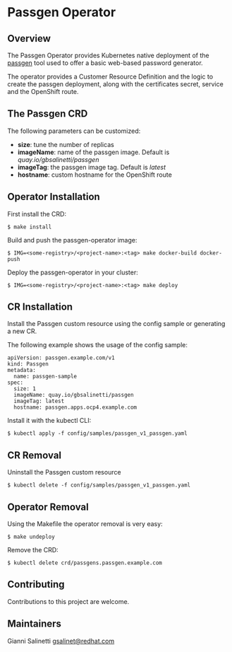 # Passgen Operator

## Overview
The Passgen Operator provides Kubernetes native deployment of the 
[passgen](https://github.com/giannisalinetti/passgen) tool used to offer a 
basic web-based password generator.

The operator provides a Customer Resource Definition and the logic to create
the passgen deployment, along with the certificates secret, service and 
the OpenShift route.

## The Passgen CRD
The following parameters can be customized:
- **size**: tune the number of replicas
- **imageName**: name of the passgen image. Default is *quay.io/gbsalinetti/passgen*
- **imageTag**: the passgen image tag. Default is *latest*
- **hostname**: custom hostname for the OpenShift route

## Operator Installation
First install the CRD:
```
$ make install
```

Build and push the passgen-operator image:
```
$ IMG=<some-registry>/<project-name>:<tag> make docker-build docker-push
```

Deploy the passgen-operator in your cluster:
```
$ IMG=<some-registry>/<project-name>:<tag> make deploy
```

## CR Installation
Install the Passgen custom resource using the config sample or generating 
a new CR.

The following example shows the usage of the config sample:
```
apiVersion: passgen.example.com/v1
kind: Passgen
metadata:
  name: passgen-sample
spec:
  size: 1
  imageName: quay.io/gbsalinetti/passgen
  imageTag: latest
  hostname: passgen.apps.ocp4.example.com
```

Install it with the kubectl CLI:
```
$ kubectl apply -f config/samples/passgen_v1_passgen.yaml
```

## CR Removal
Uninstall the Passgen custom resource
```
$ kubectl delete -f config/samples/passgen_v1_passgen.yaml
```

## Operator Removal
Using the Makefile the operator removal is very easy:
```
$ make undeploy
```

Remove the CRD:
```
$ kubectl delete crd/passgens.passgen.example.com
```

## Contributing
Contributions to this project are welcome.

## Maintainers
Gianni Salinetti <gsalinet@redhat.com>


